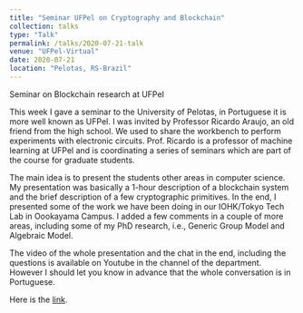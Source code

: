 ```yaml
---
title: "Seminar UFPel on Cryptography and Blockchain"
collection: talks
type: "Talk"
permalink: /talks/2020-07-21-talk
venue: "UFPel-Virtual"
date: 2020-07-21
location: "Pelotas, RS-Brazil"
---
```


Seminar on Blockchain research at UFPel

This week I gave a seminar to the University of Pelotas, in Portuguese it is more well known as UFPel. I was invited by Professor Ricardo Araujo, an old friend from the high school. We used to share the workbench to perform experiments with electronic circuits.  Prof. Ricardo is a professor of machine learning at UFPel and is coordinating a series of seminars which are part of the course for graduate students. 

The main idea is to present the students other areas in computer science. My presentation was basically a 1-hour description of a blockchain system and the brief description of a few cryptographic primitives. In the end, I presented some of the work we have been doing in our IOHK/Tokyo Tech Lab in Oookayama Campus. I added a few comments in a couple of more areas, including some of my PhD research, i.e., Generic Group Model and Algebraic Model.

The video of the whole presentation and the chat in the end, including the questions is available on Youtube in the channel of the department. However I should let you know in advance that the whole conversation is in Portuguese.

Here is the [link](https://www.youtube.com/watch?v=TPmDFDy_tj4).

